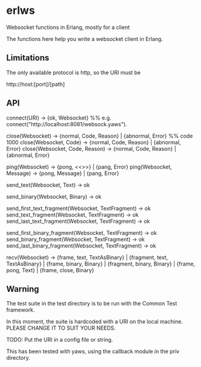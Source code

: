 erlws
=====

Websocket functions in Erlang, mostly for a client

The functions here help you write a websocket client in Erlang.

Limitations
-----------

The only available protocol is http, so the URI must be 

http://host:[port]/[path]

API
---

connect(URI) -> {ok, Websocket}
%% e.g. connect("http://localhost:8081/websock.yaws").

close(Websocket) -> {normal, Code, Reason} | {abnormal, Error} %% code 1000
close(Websocket, Code) -> {normal, Code, Reason} | {abnormal, Error}
close(Websocket, Code, Reason) -> {normal, Code, Reason} | {abnormal, Error}

ping(Websocket) -> {pong, <<>>} | {pang, Error}
ping(Websocket, Message) -> {pong, Message} | {pang, Error}

send_text(Websocket, Text) -> ok

send_binary(Websocket, Binary) -> ok

send_first_text_fragment(Websocket, TextFragment) -> ok
send_text_fragment(Websocket, TextFragment) -> ok
send_last_text_fragment(Websocket, TextFragment) -> ok

send_first_binary_fragment(Websocket, TextFragment) -> ok
send_binary_fragment(Websocket, TextFragment) -> ok
send_last_binary_fragment(Websocket, TextFragment) -> ok

recv(Websocket) -> 
		{frame, text, TextAsBinary} | 
		{fragment, text, TextAsBinary} |
		{frame, binary, Binary} | 
		{fragment, binary, Binary} |
		{frame, pong, Text} | 
		{frame, close, Binary}

Warning
-------

The test suite in the test directory is to be run with the Common Test framework. 

In this moment, the suite is hardcoded with a URI on the local machine. PLEASE CHANGE IT TO SUIT YOUR NEEDS. 

TODO: Put the URI in a config file or string.

This has been tested with yaws, using the callback module in the priv directory.

